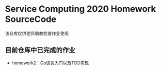 # Service Computing 2020 Homework SourceCode
该仓库仅供老师助教检查作业使用

## 目前仓库中已完成的作业
- homework2：Go语言入门以及TDD实现
